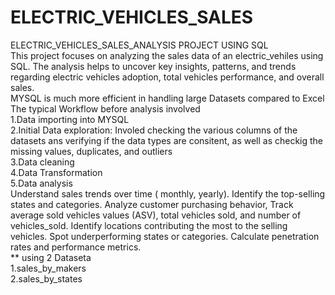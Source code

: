 # ELECTRIC_VEHICLES_SALES
ELECTRIC_VEHICLES_SALES_ANALYSIS PROJECT USING SQL
<br>
This project focuses on analyzing the sales data of an electric_vehiles using SQL. The analysis helps to uncover key insights, patterns, and trends regarding electric vehicles adoption, total vehicles performance, and overall sales.
<br>
MYSQL is much more efficient in handling large Datasets compared to Excel
The typical Workflow before analysis involved
<br>
1.Data importing into MYSQL
<br>
2.Initial Data exploration: Involed checking the various columns of the datasets ans verifying if the data types are consitent, as well as 
checkig the missing values, duplicates, and outliers
<br>
3.Data cleaning
<br>
4.Data Transformation
<br>
5.Data analysis
<br>
Understand sales trends over time ( monthly, yearly). Identify the top-selling states and categories. Analyze customer purchasing behavior, Track average sold vehicles values (ASV), total vehicles sold, and number of vehicles_sold. Identify locations contributing the most to the selling vehicles. Spot underperforming states or categories. Calculate penetration rates and performance metrics.
<br>
** using 2 Dataseta
<br>
1.sales_by_makers
<br>
2.sales_by_states

